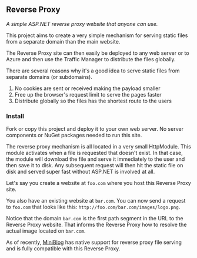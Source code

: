 ## Reverse Proxy

_A simple ASP.NET reverse proxy website that anyone can use._

This project aims to create a very simple mechanism for serving
static files from a separate domain than the main website.

The Reverse Proxy site can then easily be deployed to any web server or 
to Azure and then use the Traffic Manager to distribute the files globally.

There are several reasons why it's a good idea to serve static files 
from separate domains (or subdomains).

1. No cookies are sent or received making the payload smaller
2. Free up the browser's request limit to serve the pages faster
3. Distribute globally so the files has the shortest route to the users

### Install

Fork or copy this project and deploy it to your own web server. No 
server components or NuGet packages needed to run this site.

The reverse proxy mechanism is all located in a very small HttpModule. 
This module activates when a file is requested that doesn't exist. In 
that case, the module will download the file and serve it immediately 
to the user and then save it to disk. Any subsequent request will then 
hit the static file on disk and served super fast without ASP.NET is
involved at all.

Let's say you create a website at `foo.com` where you host this 
Reverse Proxy site.

You also have an existing website at `bar.com`. You can now send a request
to `foo.com` that looks like this: `http://foo.com/bar.com/images/logo.png`.

Notice that the domain `bar.com` is the first path segment in the URL to 
the Reverse Proxy website. That informs the Reverse Proxy how to resolve
the actual image located on `bar.com`.

As of recently, [MiniBlog](https://github.com/madskristensen/miniblog/) 
has native support for reverse proxy file serving and is fully compatible
with this Reverse Proxy.